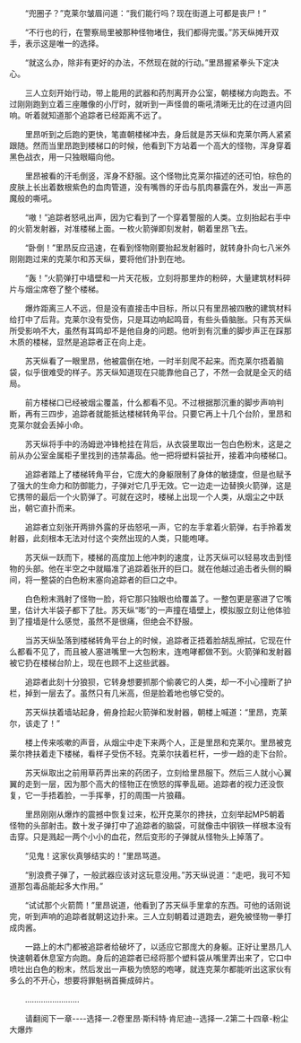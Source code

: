 <div class="read-content j_readContent" id="">
                <p>　　“兜圈子？”克莱尔皱眉问道：“我们能行吗？现在街道上可都是丧尸！”<p>　　“不行也的行，在警察局里被那种怪物堵住，我们都得完蛋。”苏天纵摊开双手，表示这是唯一的选择。<p>　　“就这么办，除非有更好的办法，不然现在就的行动。”里昂握紧拳头下定决心。<p>　　三人立刻开始行动，带上能用的武器和药剂离开办公室，朝楼梯方向跑去。不过刚刚跑到立着三座雕像的小厅时，就听到一声怪兽的嘶吼清晰无比的在过道内回响。听着就知道那个追踪者已经距离不远了。<p>　　里昂听到之后跑的更快，笔直朝楼梯冲去，身后就是苏天纵和克莱尔两人紧紧跟随。然而当里昂跑到楼梯口的时候，他看到下方站着一个高大的怪物，浑身穿着黑色战衣，用一只独眼瞄向他。<p>　　里昂被看的汗毛倒竖，浑身不舒服。这个怪物比克莱尔描述的还可怕，棕色的皮肤上长出着数根紫色的血肉管道，没有嘴唇的牙齿与肌肉暴露在外，发出一声恶魔般的嘶吼。<p>　　“嗷！”追踪者怒吼出声，因为它看到了一个穿着警服的人类。立刻抬起右手中的火箭发射器，对准楼梯上面。一枚火箭弹即刻发射，朝着里昂飞去。<p>　　“卧倒！”里昂反应迅速，在看到怪物刚要抬起发射器时，就转身扑向七八米外刚刚跑过来的克莱尔和苏天纵，要将他们扑到在地。<p>　　“轰！”火箭弹打中墙壁和一片天花板，立刻将那里炸的粉碎，大量建筑材料碎片与烟尘席卷了整个楼梯。<p>　　爆炸距离三人不远，但是没有直接击中目标，所以只有里昂被四散的建筑材料给打中了后背。克莱尔没有受伤，只是耳边响起鸣音，有些头昏脑胀。只有苏天纵所受影响不大，虽然有耳鸣却不是他自身的问题。他听到有沉重的脚步声正在踩那木质的楼梯，显然是追踪者正在向上走。<p>　　苏天纵看了一眼里昂，他被震倒在地，一时半刻爬不起来。而克莱尔捂着脑袋，似乎很难受的样子。苏天纵知道现在只能靠他自己了，不然一会就是全灭的结局。<p>　　前方楼梯口已经被烟尘覆盖，什么都看不见。不过根据那沉重的脚步声响判断，再有三四步，追踪者就能抵达楼梯转角平台。只要它再上十几个台阶，里昂和克莱尔就会丢掉小命。<p>　　苏天纵将手中的汤姆逊冲锋枪挂在背后，从衣袋里取出一包白色粉末，这是之前从办公室金属柜子里找到的违禁毒品。他一把将塑料袋扯开，接着冲向楼梯口。<p>　　追踪者踏上了楼梯转角平台，它庞大的身躯限制了身体的敏捷度，但是也赋予了强大的生命力和防御能力，子弹对它几乎无效。它一边走一边替换火箭弹，这是它携带的最后一个火箭弹了。可就在这时，楼梯上出现一个人类，从烟尘之中跃出，朝它直扑而来。<p>　　追踪者立刻张开两排外露的牙齿怒吼一声，它的左手拿着火箭弹，右手拎着发射器，此刻根本无法对付这个突然出现的人类，只能咆哮。<p>　　苏天纵一跃而下，楼梯的高度加上他冲刺的速度，让苏天纵可以轻易攻击到怪物的头部。他在半空之中就瞄准了追踪着张开的巨口。就在他越过追击者头侧的瞬间，将一整袋的白色粉末塞向追踪者的巨口之中。<p>　　白色粉末溅射了怪物一脸，将它那只独眼也给覆盖了。一整包更是塞进了它嘴里，估计大半袋子都下了肚。苏天纵“嘭”的一声撞在墙壁上，模拟服立刻让他体验到了撞墙是什么感觉，虽然不是很痛，但绝会不舒服。<p>　　当苏天纵坠落到楼梯转角平台上的时候，追踪者正捂着脸胡乱擦拭，它现在什么都看不见了，而且被人塞进嘴里一大包粉末，连咆哮都做不到。火箭弹和发射器被它扔在楼梯台阶上，现在也顾不上这些武器。<p>　　追踪者此刻十分狼狈，它转身想要抓那个偷袭它的人类，却一不小心撞断了护栏，掉到一层去了。虽然只有几米高，但是脸着地也够它受的。<p>　　苏天纵扶着墙站起身，俯身捡起火箭弹和发射器，朝楼上喊道：“里昂，克莱尔，该走了！”<p>　　楼上传来咳嗽的声音，从烟尘中走下来两个人，正是里昂和克莱尔。里昂被克莱尔搀扶着走下楼梯，看样子受伤不轻。克莱尔扶着栏杆，一步一趋的走下台阶。<p>　　苏天纵取出之前用草药弄出来的药团子，立刻给里昂服下。然后三人就小心翼翼的走到一层，因为那个高大的怪物正在愤怒的挥拳乱砸。追踪者的视力还没恢复，它一手捂着脸，一手挥拳，打的周围一片狼藉。<p>　　里昂刚刚从爆炸的震撼中恢复过来，松开克莱尔的搀扶，立刻举起MP5朝着怪物的头部射击。数十发子弹打中了追踪者的脑袋，可就像击中钢铁一样根本没有击穿。只是溅起一两个小小的血花，然后变形的子弹就从怪物头上掉落了。<p>　　“见鬼！这家伙真够结实的！”里昂骂道。<p>　　“别浪费子弹了，一般武器应该对这玩意没用。”苏天纵说道：“走吧，我可不知道那包毒品能起多大作用。”<p>　　“试试那个火箭筒！”里昂说道，他看到了苏天纵手里拿的东西。可他的话刚说完，听到声响的追踪者就朝这边扑来。三人立刻朝着过道跑去，避免被怪物一拳打成肉酱。<p>　　一路上的木门都被追踪者给破坏了，以适应它那庞大的身躯。正好让里昂几人快速朝着休息室方向跑。身后的追踪者已经将那个塑料袋从嘴里弄出来了，它口中喷吐出白色的粉末，然后发出一声极为愤怒的咆哮，就连克莱尔都能听出这家伙有多么的不开心，想要将罪魁祸首撕成碎片。<p>　　……………………<p>　　请翻阅下一章----选择一.2卷里昂·斯科特·肯尼迪--选择一.2第二十四章-粉尘大爆炸<p> 
            </div>
